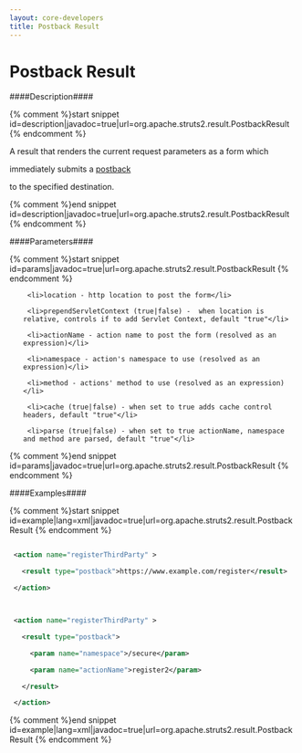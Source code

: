 ```yaml
---
layout: core-developers
title: Postback Result
---
```


# Postback Result

####Description####



{% comment %}start snippet id=description|javadoc=true|url=org.apache.struts2.result.PostbackResult {% endcomment %}
<p> <p>

 A result that renders the current request parameters as a form which

 immediately submits a <a href="http://en.wikipedia.org/wiki/Postback">postback</a>

 to the specified destination.

 </p>
</p>
{% comment %}end snippet id=description|javadoc=true|url=org.apache.struts2.result.PostbackResult {% endcomment %}

####Parameters####



{% comment %}start snippet id=params|javadoc=true|url=org.apache.struts2.result.PostbackResult {% endcomment %}
<p> <ul>

     <li>location - http location to post the form</li>

     <li>prependServletContext (true|false) -  when location is relative, controls if to add Servlet Context, default "true"</li>

     <li>actionName - action name to post the form (resolved as an expression)</li>

     <li>namespace - action's namespace to use (resolved as an expression)</li>

     <li>method - actions' method to use (resolved as an expression)</li>

     <li>cache (true|false) - when set to true adds cache control headers, default "true"</li>

     <li>parse (true|false) - when set to true actionName, namespace and method are parsed, default "true"</li>

 </ul>
</p>
{% comment %}end snippet id=params|javadoc=true|url=org.apache.struts2.result.PostbackResult {% endcomment %}

####Examples####



{% comment %}start snippet id=example|lang=xml|javadoc=true|url=org.apache.struts2.result.PostbackResult {% endcomment %}


```xml

 <action name="registerThirdParty" >

   <result type="postback">https://www.example.com/register</result>

 </action>



 <action name="registerThirdParty" >

   <result type="postback">

     <param name="namespace">/secure</param>

     <param name="actionName">register2</param>

   </result>

 </action>


```


{% comment %}end snippet id=example|lang=xml|javadoc=true|url=org.apache.struts2.result.PostbackResult {% endcomment %}
